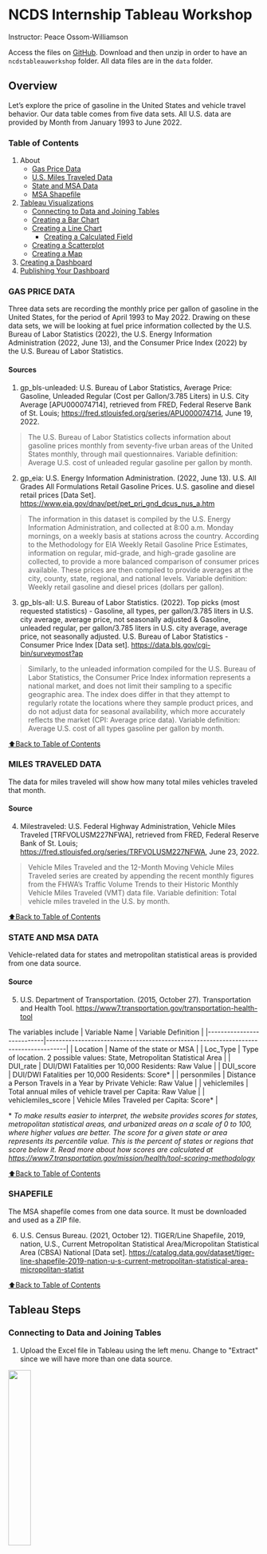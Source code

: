 # NCDS Internship Tableau Workshop
Instructor: Peace Ossom-Williamson

Access the files on [GitHub](.). 
Download and then unzip in order to have an `ncdstableauworkshop` folder. All data files are in the `data` folder.

## Overview

Let’s explore the price of gasoline in the United States and vehicle travel behavior. Our data table comes from five data sets. All U.S. data are provided by Month from January 1993 to June 2022.

### Table of Contents
1. About
     - [Gas Price Data](#gas-price-data)
     - [U.S. Miles Traveled Data](#miles-traveled-data)
     - [State and MSA Data](#state-and-msa-data)
     - [MSA Shapefile](#shapefile)
2. [Tableau Visualizations](#tableau-steps)
     - [Connecting to Data and Joining Tables](#connecting-to-data-and-joining-tables)
     - [Creating a Bar Chart](#creating-a-bar-chart)
     - [Creating a Line Chart](#creating-a-line-chart)
          - [Creating a Calculated Field](#creating-a-calculated-field)
     - [Creating a Scatterplot](#creating-a-scatterplot)
     - [Creating a Map](#creating-a-map)
3. [Creating a Dashboard](#creating-a-dashboard-of-all-your-visualizations)
4. [Publishing Your Dashboard](#publishing-your-dashboard)

### GAS PRICE DATA

Three data sets are recording the monthly price per gallon of gasoline in the United States, for the period of April 1993 to May 2022. Drawing on these data sets, we will be looking at fuel price information collected by the U.S. Bureau of Labor Statistics (2022), the U.S. Energy Information Administration (2022, June 13), and the Consumer Price Index (2022) by the U.S. Bureau of Labor Statistics.

#### Sources

1. gp_bls-unleaded: U.S. Bureau of Labor Statistics, Average Price: Gasoline, Unleaded Regular (Cost per Gallon/3.785 Liters) in U.S. City Average [APU000074714], retrieved from FRED, Federal Reserve Bank of St. Louis; <https://fred.stlouisfed.org/series/APU000074714>, June 19, 2022.
> The U.S. Bureau of Labor Statistics collects information about gasoline prices monthly from seventy-five urban areas of the United States monthly, through mail questionnaires. Variable definition: Average U.S. cost of unleaded regular gasoline per gallon by month.

2. gp_eia: U.S. Energy Information Administration. (2022, June 13). U.S. All Grades All Formulations Retail Gasoline Prices. U.S. gasoline and diesel retail prices [Data Set]. <https://www.eia.gov/dnav/pet/pet_pri_gnd_dcus_nus_a.htm>
> The information in this dataset is compiled by the U.S. Energy Information Administration, and collected at 8:00 a.m. Monday mornings, on a weekly basis at stations across the country. According to the Methodology for EIA Weekly Retail Gasoline Price Estimates, information on regular, mid-grade, and high-grade gasoline are collected, to provide a more balanced comparison of consumer prices available. These prices are then compiled to provide averages at the city, county, state, regional, and national levels. Variable definition: Weekly retail gasoline and diesel prices
(dollars per gallon).

3. gp_bls-all: U.S. Bureau of Labor Statistics. (2022). Top picks (most requested statistics) - Gasoline, all types, per gallon/3.785 liters in U.S. city average, average price, not seasonally adjusted & Gasoline, unleaded regular, per gallon/3.785 liters in U.S. city average, average price, not seasonally adjusted. U.S. Bureau of Labor Statistics - Consumer Price Index [Data set]. <https://data.bls.gov/cgi-bin/surveymost?ap>
> Similarly, to the unleaded information compiled for the U.S. Bureau of Labor Statistics, the 
Consumer Price Index information represents a national market, and does not limit their sampling to a specific geographic area. The index does differ in that they attempt to regularly rotate the locations where they sample product prices, and do not adjust data for seasonal availability, which more accurately reflects the market (CPI: Average price data). Variable definition: Average U.S. cost of all types gasoline per gallon by month.

[⬆Back to Table of Contents](#table-of-contents)

### MILES TRAVELED DATA

The data for miles traveled will show how many total miles vehicles traveled that month.

#### Source

4. Milestraveled: U.S. Federal Highway Administration, Vehicle Miles Traveled [TRFVOLUSM227NFWA], retrieved from FRED, Federal Reserve Bank of St. Louis; <https://fred.stlouisfed.org/series/TRFVOLUSM227NFWA>, June 23, 2022.
> Vehicle Miles Traveled and the 12-Month Moving Vehicle Miles Traveled series are created by appending the recent monthly figures from the FHWA’s Traffic Volume Trends to their Historic Monthly Vehicle Miles Traveled (VMT) data file. Variable definition: Total vehicle miles traveled in the U.S. by month.

[⬆Back to Table of Contents](#table-of-contents)

### STATE AND MSA DATA

Vehicle-related data for states and metropolitan statistical areas is provided from one data source. 

#### Source

5. U.S. Department of Transportation. (2015, October 27). Transportation and Health Tool. <https://www7.transportation.gov/transportation-health-tool>

The variables include
| Variable Name             | Variable Definition                                                                |
|---------------------------|------------------------------------------------------------------------------------|
|     Location              |     Name of the state or MSA                                                       |
|     Loc_Type              |     Type of location. 2 possible values: State, Metropolitan   Statistical Area    |
|     DUI_rate              |     DUI/DWI Fatalities per 10,000 Residents: Raw Value                             |
|     DUI_score             |     DUI/DWI Fatalities per 10,000 Residents: Score*                                |
|     personmiles           |     Distance a Person Travels in a Year by Private Vehicle: Raw Value              |
|     vehiclemiles          |     Total annual miles of vehicle travel per Capita: Raw Value                     |
|     vehiclemiles_score    |     Vehicle Miles Traveled per Capita: Score*                                      |

\* *To make results easier to interpret, the website provides scores for states, metropolitan statistical areas, and urbanized areas on a scale of 0 to 100, where higher values are better. The score for a given state or area represents its percentile value. This is the percent of states or regions that score below it. Read more about how scores are calculated at <https://www7.transportation.gov/mission/health/tool-scoring-methodology>*

[⬆Back to Table of Contents](#table-of-contents)

### SHAPEFILE

The MSA shapefile comes from one data source. It must be downloaded and used as a ZIP file.

6. U.S. Census Bureau. (2021, October 12). TIGER/Line Shapefile, 2019, nation, U.S., Current Metropolitan Statistical Area/Micropolitan Statistical Area (CBSA) National [Data set]. <https://catalog.data.gov/dataset/tiger-line-shapefile-2019-nation-u-s-current-metropolitan-statistical-area-micropolitan-statist>

[⬆Back to Table of Contents](#table-of-contents)



## Tableau Steps

### Connecting to Data and Joining Tables
1. Upload the Excel file in Tableau using the left menu. Change to "Extract" since we will have more than one data source.

<img src="img/img-01.jpg" width=30%>

2. Change data types as needed. You can create calculated fields here or later while in the sheets.

<img src="img/img-02.jpg" width=30%>

3. To connect to the shapefile, click "Add." Then select "Spatial File." Select the zip file.

<img src="img/img-03.jpg" width=30%>

4. To join these two, double-click the `data_table` in the center of the page. (Or, right-click and select "Open.") Complete a left join using "Location" for the data_table and "Name" for the shape file. As a secondary effort to ensure correct matching, you can also indicate that the "Loc Type" variable should equal "Metropolitan Statistical Area" in a custom join calculation.

<img src="img/img-04.jpg" width=50%><img src="img/img-05.jpg" width=50%>

*Note: There should still be 785 rows.*

[⬆Back to Table of Contents](#table-of-contents)


### Creating a Bar Chart

**Let's look at the top 10 states where people drive the most.**

5. Click on "Sheet 1" at the bottom to create your first visualization.

<img src="img/img-06.jpg" width=50%>
*Note: Tableau will prompt you to save the data extract. Press the "Save" button.*

6. Drag `Location` to "Rows."

<img src="img/img-07.jpg" width=50%>
     
8. Since we are only focused on the states, drag "Loc Type" to the Filters box.

<img src="img/img-08.jpg" width=50%>

9. Check the box by `State,` leaving the other 2 options (`null` and `Metropolitan Statistical Area`) unchecked. You'll see that we now are only showing data for the 50 states.
10. Drag `Personmiles` to "Columns." Then sort the bars by size using the sort button.

<img src="img/img-09.jpg" width=50%>

11. Count the first ten states with the highest person miles, then select the 11th-50th states by selecting the 11th state (Kansas) and then using the "Shift" key while selecting the last state (Hawaii). Then right-click the selection and choose "Exclude."

<img src="img/img-10.jpg" width=50%>

12. To directly label the bars, drag `Personmiles` to the "Label" square. Then remove the y-axis by right-clicking it and unchecking the "Show Header" option.

<img src="img/img-11.jpg" width=50%>

13. Rename the sheet by double-clicking the tab at the bottom. Give it a full title, such as "Top 10 States for Average Miles a Person Has Driven Annually."

[⬆Back to Table of Contents](#table-of-contents)


### Creating a Line Chart

**Let's now create a visualization of the gas prices over the years.**

14. Each visualization lives on its own sheet. To create a new sheet, click the small tab that has an icon that looks like a bar chart with a plus sign.

<img src="img/img-12.jpg" width=50%>

15. Drag `Mon-Yr` to "Columns" and 2 variables to "Rows": `Gp Bls-All` and `Gp-Eia`. To put them together, right-click `Gp-Eia` in the "Rows" row, and select "Dual Access."

<img src="img/img-13.jpg" width=50%>

> #### Creating a Calculated Field
> 
> **Since these two variables are similar measures of the same information, we can average them together to create one variable of gas prices.**
> 
> 16. To create this calculated variable, right-click an empty area on the right menu (or right-click `Gp Bls-All`), then choose "Create" and "Calculated Field." 
> 
> <img src="img/img-14.jpg" width=50%>
> 
> 17. Change the title of the new variable from "Calcuation 1" to "Gp Avg". Then, place the following formula in the big white box: `(SUM([Gp Bls-All])+ SUM([Gp Eia]))/2`
> <img src="img/img-15.jpg" width=50%>

18. Now that we are back on our line chart, remove the two gas price variables in the "Rows" row. To add multiple variables as lines, we can drag "Measure Names," which lists all our variables, to the "Filters" box. Click the <kbd>None</kbd> button to uncheck everything. Then, only select `Gp Avg` and `Gp Bls-Unleaded`. Push the <kbd>OK</kbd> button to see the average cost of all gas compared with the average cost of unleaded.
19. To add another variable (on a different scale), drag `Milestraveled` onto "Rows," then right-click it and check "Dual Axis."

<img src="img/img-16.jpg" width=50%>

20. Also, there are two points on the x-axis we should remove: `Null` and `2022`. Right-click and "Exclude" each one.

<img src="img/img-16b.jpg" width=50%>

21. Then, you can rename the sheet to be "How Have Gas Prices and Travel Distances Changed between 1993 and 2021?"

[⬆Back to Table of Contents](#table-of-contents)



### Creating a Scatterplot

**Let's see if ther is any relationship between gas prices and how much people drive.**

22. To start, drag `Gp Avg` to "Columns" and `Milestraveled` to "Rows." You'll only see one dot.

<img src="img/img-17.jpg" width=50%>

23. To make this a scatterplot, go to the top menu and choose "Analysis" then uncheck "Aggregate Measures."

<img src="img/img-18.jpg" width=50%>
<img src="img/img-19.jpg" width=50%>

24. You can change the color, size, labels, and types of marks on your scatterplot by using the "Marks" menu on the left of the visualization.

<img src="img/img-20.jpg" width=50%>

25. You can add a trendline by clicking "Analysis" in the top menu again. This time, choose "Trend Lines" and "Show Trend Lines."
26. Rename the scatterplot "Do People Travel Fewer Miles when Gas Prices Go Up?"

<img src="img/img-21.jpg" width=50%>

[⬆Back to Table of Contents](#table-of-contents)



### Creating a Map
**Let's use our MSA/CBSA shapefile to look at driving behavior in U.S. MSAs.**

27. Drag `Geometry` to the center of your sheet to see all the U.S. Metropolitan Statistical Areas.

<img src="img/img-22.jpg" width=50%>

28. Next drag `DUI score` to the "Color" square in the Marks menu. 

<img src="img/img-23.jpg" width=50%>

30. Notice that they are all still one color. You'll need to go to "Analysis" in the top menu, and uncheck "Aggregate Measures."
31. Once they are colored by `DUI score`, you can choose to change the color. To do so, click the down-pointing arrow in the top right of the DUI score legend and choose "Edit Colors." There are a variety of options to choose from. Click <kbd>Apply</kbd> to see the changes without exiting the menu.

<img src="img/img-24.jpg" width=50%>

31. Then drag `Location` to the Tooltip square so that the name of the MSA appears when you hover over it.

<img src="img/img-25.jpg" width=50%>

32. Rename the sheet to be "DUI Score by MSA".

[⬆Back to Table of Contents](#table-of-contents)



### Creating a Dashboard of All Your Visualizations

**Once you have created a few visualizations, you can add them together on one dashboard, making an interactive infographic.**

33. To start, click the "New Dashboard" tab at the bottom which shows a table of 4 cells with a plus sign.

<img src="img/img-26.jpg" width=50%>

> On the left menu, there are options to resize the dashboard space, to choose which sheet to drag onto the dashboard (hover your mouse over it to get a peak of any chart), and options to add other items to your dashboard, like spacers, additional text, and images.
> 
> <img src="img/img-27.jpg" width=50%>

When you have the "Tiled" option selected near the bottom of the left menu, it will tile the selected visualizations and fill the entire dashboard. If you select "Floating," you can place a chart wherever you'd like. You can have some (or all) charts floating or tiled. You can also remove keys/legends that are not useful to you.

34. Play around with the dashboard to get familiar with these features!


[⬆Back to Table of Contents](#table-of-contents)



### Publishing Your Dashboard

**To publish any one item, you must have that item appearing on the screen. Let's publish the dashboard.**

35. To publish the dashboard go to the "Server" option in the top menu, the select the following: Tableau Public > Save to Tableau Public. (You may first have to create an account if you don't have one already. Otherwise you should sign in.)

<img src="img/img-28.jpg" width=50%>

This saves your file to the Tableau Public server, placing the visualization online and available to link to and embed.

[⬆Back to Table of Contents](#table-of-contents)
